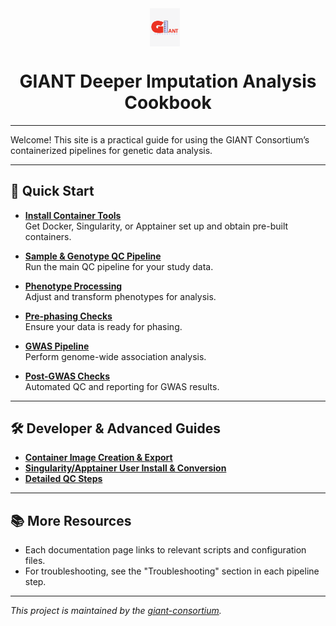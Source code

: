 <div align="center">

<img src="giant_logo.png" alt="GIANT Consortium Logo" width="48" style="vertical-align:middle; margin-right:10px;">

# GIANT Deeper Imputation Analysis Cookbook

</div>

---

Welcome! This site is a practical guide for using the GIANT Consortium’s containerized pipelines for genetic data analysis.

---

## 🚀 Quick Start

- **[Install Container Tools](containerization/container_install.md)**  
  Get Docker, Singularity, or Apptainer set up and obtain pre-built containers.

- **[Sample & Genotype QC Pipeline](ind_geno_qc.md)**  
  Run the main QC pipeline for your study data.

- **[Phenotype Processing](phenotyping.md)**  
  Adjust and transform phenotypes for analysis.

- **[Pre-phasing Checks](pre_phasing_checks.md)**  
  Ensure your data is ready for phasing.

- **[GWAS Pipeline](gwas.md)**  
  Perform genome-wide association analysis.

- **[Post-GWAS Checks](post_gwas_checks.md)**  
  Automated QC and reporting for GWAS results.

---

## 🛠️ Developer & Advanced Guides

- **[Container Image Creation & Export](containerization/container_create.md)**
- **[Singularity/Apptainer User Install & Conversion](containerization/singularity_install.md)**
- **[Detailed QC Steps](detailed_steps/ind_geno_qc_steps.md)**

---

## 📚 More Resources

- Each documentation page links to relevant scripts and configuration files.
- For troubleshooting, see the "Troubleshooting" section in each pipeline step.

---

_This project is maintained by the [giant-consortium](https://github.com/giant-consortium)._
